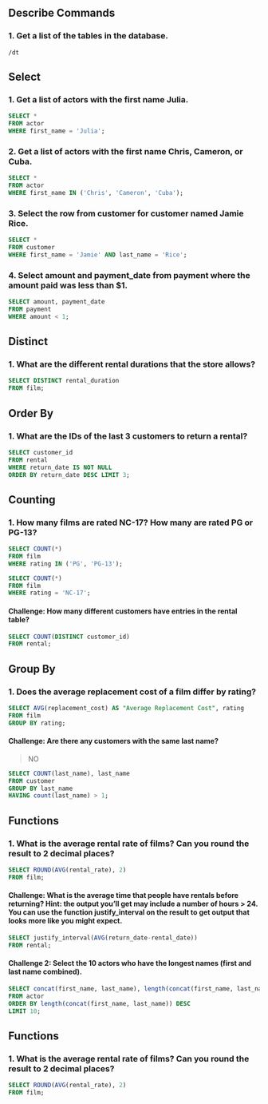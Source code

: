 ## Describe Commands

### 1. Get a list of the tables in the database.

``` console
/dt
```


## Select

### 1. Get a list of actors with the first name Julia.

``` sql 
SELECT * 
FROM actor 
WHERE first_name = 'Julia';
```

### 2. Get a list of actors with the first name Chris, Cameron, or Cuba.

``` sql 
SELECT * 
FROM actor 
WHERE first_name IN ('Chris', 'Cameron', 'Cuba');
```

### 3. Select the row from customer for customer named Jamie Rice.
 
``` sql
SELECT * 
FROM customer
WHERE first_name = 'Jamie' AND last_name = 'Rice';
```

### 4. Select amount and payment_date from payment where the amount paid was less than $1.
``` sql 
SELECT amount, payment_date 
FROM payment 
WHERE amount < 1;
```

## Distinct

### 1. What are the different rental durations that the store allows?

``` sql 
SELECT DISTINCT rental_duration 
FROM film;
```

## Order By

### 1. What are the IDs of the last 3 customers to return a rental?

``` sql 
SELECT customer_id 
FROM rental
WHERE return_date IS NOT NULL 
ORDER BY return_date DESC LIMIT 3;
```

## Counting

### 1. How many films are rated NC-17? How many are rated PG or PG-13?

``` sql 
SELECT COUNT(*)
FROM film 
WHERE rating IN ('PG', 'PG-13');
```

```sql 
SELECT COUNT(*) 
FROM film 
WHERE rating = 'NC-17';
``` 

#### Challenge: How many different customers have entries in the rental table? 

```sql
SELECT COUNT(DISTINCT customer_id) 
FROM rental;
```

## Group By 

### 1. Does the average replacement cost of a film differ by rating?

``` sql 
SELECT AVG(replacement_cost) AS "Average Replacement Cost", rating
FROM film 
GROUP BY rating;
```


#### Challenge: Are there any customers with the same last name? 
> NO 

``` sql
SELECT COUNT(last_name), last_name
FROM customer
GROUP BY last_name
HAVING count(last_name) > 1;
```


## Functions 

### 1. What is the average rental rate of films? Can you round the result to 2 decimal places?

``` sql 
SELECT ROUND(AVG(rental_rate), 2)
FROM film;
```

#### Challenge: What is the average time that people have rentals before returning? Hint: the output you’ll get may include a number of hours > 24. You can use the function justify_interval on the result to get output that looks more like you might expect.

``` sql 
SELECT justify_interval(AVG(return_date-rental_date)) 
FROM rental;
```

#### Challenge 2:  Select the 10 actors who have the longest names (first and last name combined).

``` sql 
SELECT concat(first_name, last_name), length(concat(first_name, last_name))
FROM actor
ORDER BY length(concat(first_name, last_name)) DESC
LIMIT 10;
```

## Functions 

### 1. What is the average rental rate of films? Can you round the result to 2 decimal places?

``` sql 
SELECT ROUND(AVG(rental_rate), 2)
FROM film;
```
